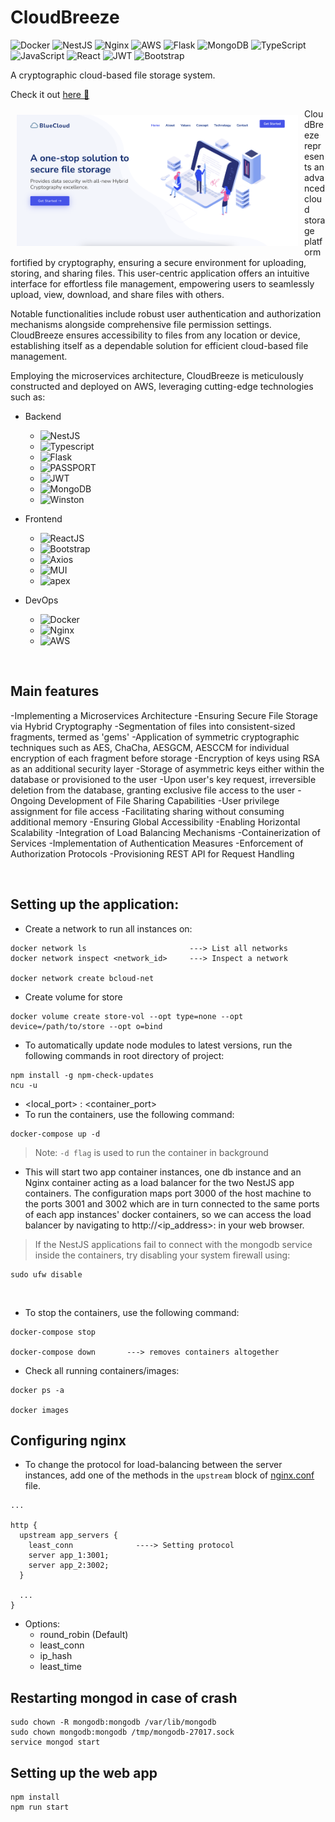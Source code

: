 # CloudBreeze

![Docker](https://img.shields.io/badge/docker-%230db7ed.svg?style=for-the-badge&logo=docker&logoColor=white)
![NestJS](https://img.shields.io/badge/nestjs-%23E0234E.svg?style=for-the-badge&logo=nestjs&logoColor=white)
![Nginx](https://img.shields.io/badge/nginx-%23009639.svg?style=for-the-badge&logo=nginx&logoColor=white)
![AWS](https://img.shields.io/badge/AWS-%23FF9900.svg?style=for-the-badge&logo=amazon-aws&logoColor=white)
![Flask](https://img.shields.io/badge/flask-%23000.svg?style=for-the-badge&logo=flask&logoColor=white)
![MongoDB](https://img.shields.io/badge/MongoDB-%234ea94b.svg?style=for-the-badge&logo=mongodb&logoColor=white)
![TypeScript](https://img.shields.io/badge/typescript-%23007ACC.svg?style=for-the-badge&logo=typescript&logoColor=white)
![JavaScript](https://img.shields.io/badge/javascript-%23323330.svg?style=for-the-badge&logo=javascript&logoColor=%23F7DF1E)
![React](https://img.shields.io/badge/react-%2320232a.svg?style=for-the-badge&logo=react&logoColor=%2361DAFB)
![JWT](https://img.shields.io/badge/JWT-black?style=for-the-badge&logo=JSON%20web%20tokens)
![Bootstrap](https://img.shields.io/badge/bootstrap-%23563D7C.svg?style=for-the-badge&logo=bootstrap&logoColor=white)

A cryptographic cloud-based file storage system.

Check it out [here 🔗](http://3.104.70.53/)

<img src="webv2\public\landing-page.png" align="left" width="450" hspace="10" vspace="10">

CloudBreeze represents an advanced cloud storage platform fortified by cryptography, ensuring a secure environment for uploading, storing, and sharing files. This user-centric application offers an intuitive interface for effortless file management, empowering users to seamlessly upload, view, download, and share files with others.

Notable functionalities include robust user authentication and authorization mechanisms alongside comprehensive file permission settings. CloudBreeze ensures accessibility to files from any location or device, establishing itself as a dependable solution for efficient cloud-based file management.

Employing the microservices architecture, CloudBreeze is meticulously constructed and deployed on AWS, leveraging cutting-edge technologies such as:

- Backend

  - <img alt="NestJS" src="https://img.shields.io/badge/NestJS-•-orange" />
  - <img alt="Typescript" src="https://img.shields.io/badge/TS/JS-•-pink" />
  - <img alt="Flask" src="https://img.shields.io/badge/Flask-•-brown" />
  - <img alt="PASSPORT" src="https://img.shields.io/badge/Passport-•-yellow" />
  - <img alt="JWT" src="https://img.shields.io/badge/JWT-•-peach" />
  - <img alt="MongoDB" src="https://img.shields.io/badge/MongoDB-•-green" />
  - <img alt="Winston" src="https://img.shields.io/badge/Winston-•-yellow" />

- Frontend

  - <img alt="ReactJS" src="https://img.shields.io/badge/ReactJS-•-red" />
  - <img alt="Bootstrap" src="https://img.shields.io/badge/Bootstrap-•-black" />
  - <img alt="Axios" src="https://img.shields.io/badge/Axios-•-orange" />
  - <img alt="MUI" src="https://img.shields.io/badge/MUI-•-brown" />
  - <img alt="apex" src="https://img.shields.io/badge/ApexCharts-•-violet" />

- DevOps
  - <img alt="Docker" src="https://img.shields.io/badge/Docker-•-blue" />
  - <img alt="Nginx" src="https://img.shields.io/badge/Nginx-•-violet" />
  - <img alt="AWS" src="https://img.shields.io/badge/AWS-•-brown" />

<br>

## Main features

-Implementing a Microservices Architecture
-Ensuring Secure File Storage via Hybrid Cryptography
-Segmentation of files into consistent-sized fragments, termed as 'gems'
-Application of symmetric cryptographic techniques such as AES, ChaCha, AESGCM, AESCCM for individual encryption of each fragment before storage
-Encryption of keys using RSA as an additional security layer
-Storage of asymmetric keys either within the database or provisioned to the user
-Upon user's key request, irreversible deletion from the database, granting exclusive file access to the user
-Ongoing Development of File Sharing Capabilities
-User privilege assignment for file access
-Facilitating sharing without consuming additional memory
-Ensuring Global Accessibility
-Enabling Horizontal Scalability
-Integration of Load Balancing Mechanisms
-Containerization of Services
-Implementation of Authentication Measures
-Enforcement of Authorization Protocols
-Provisioning REST API for Request Handling

<br>

## Setting up the application:

- Create a network to run all instances on:

```
docker network ls                       ---> List all networks
docker network inspect <network_id>     ---> Inspect a network

docker network create bcloud-net
```

- Create volume for store

```
docker volume create store-vol --opt type=none --opt device=/path/to/store --opt o=bind
```

- To automatically update node modules to latest versions, run the following commands in root directory of project:

```
npm install -g npm-check-updates
ncu -u
```

- <local_port> : <container_port>
- To run the containers, use the following command:

```
docker-compose up -d
```

> Note: `-d flag` is used to run the container in background

- This will start two app container instances, one db instance and an Nginx container acting as a load balancer for the two NestJS app containers. The configuration maps port 3000 of the host machine to the ports 3001 and 3002 which are in turn connected to the same ports of each app instances' docker containers, so we can access the load balancer by navigating to http://<ip_address>:<port> in your web browser.

> If the NestJS applications fail to connect with the mongodb service inside the containers, try disabling your system firewall using:

```
sudo ufw disable
```

<br>

- To stop the containers, use the following command:

```
docker-compose stop

docker-compose down       ---> removes containers altogether
```

- Check all running containers/images:

```
docker ps -a

docker images
```

## Configuring nginx

- To change the protocol for load-balancing between the server instances, add one of the methods in the `upstream` block of [nginx.conf](load-balancer/nginx.conf) file.

```
...

http {
  upstream app_servers {
    least_conn              ----> Setting protocol
    server app_1:3001;
    server app_2:3002;
  }

  ...
}

```

- Options:
  - round_robin (Default)
  - least_conn
  - ip_hash
  - least_time

## Restarting mongod in case of crash

```
sudo chown -R mongodb:mongodb /var/lib/mongodb
sudo chown mongodb:mongodb /tmp/mongodb-27017.sock
service mongod start
```

## Setting up the web app

```
npm install
npm run start
```
